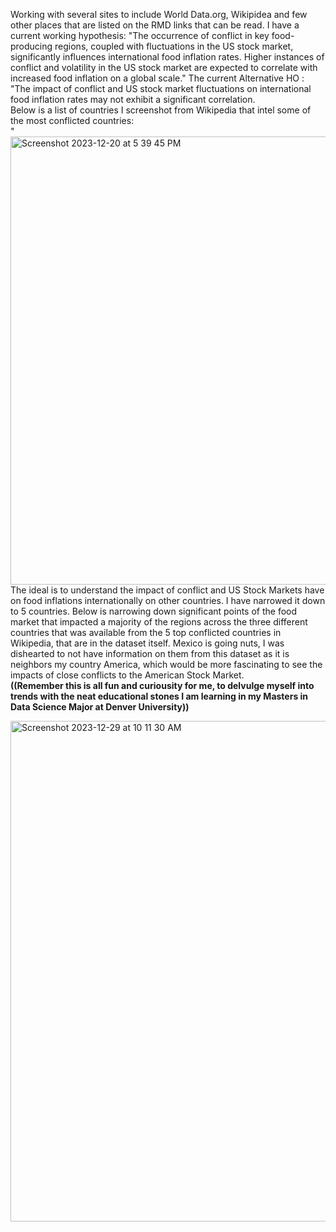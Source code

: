 Working with several sites to include World Data.org, Wikipidea and few other places that are listed on the RMD links that can be read.
I have a current working hypothesis: "The occurrence of conflict in key food-producing regions, coupled with fluctuations in the US stock market, significantly influences international food inflation rates. Higher instances of conflict and volatility in the US stock market are expected to correlate with increased food inflation on a global scale."
The current Alternative HO : "The impact of conflict and US stock market fluctuations on international food inflation rates may not exhibit a significant correlation.
<br>
Below is a list of countries I screenshot from Wikipedia that intel some of the most conflicted countries: <br>
"<img width="717" alt="Screenshot 2023-12-20 at 5 39 45 PM" src="https://github.com/JessicaWoods03/data_analysis_work/assets/48572600/3eeac57e-b6ec-45e1-b184-778f37fc8623">
<br>
The ideal is to understand the impact of conflict and US Stock Markets have on food inflations internationally on other countries. I have narrowed it down to 5 countries. Below is narrowing down significant points of the food market that impacted a majority of the regions across the three different countries that was available from the 5 top conflicted countries in Wikipedia, that are in the dataset itself. Mexico is going nuts, I was dishearted to not have information on them from this dataset as it is neighbors my country America, which would be more fascinating to see the impacts of close conflicts to the American Stock Market. <br>
<b>((Remember this is all fun and curiousity for me, to delvulge myself into trends with the neat educational stones  I am learning in my Masters in Data Science Major at Denver University))</b>

<img width="801" alt="Screenshot 2023-12-29 at 10 11 30 AM" src="https://github.com/JessicaWoods03/data_analysis_work/assets/48572600/122e959a-69f0-4e6b-b42d-9a1089e3f5a0">
